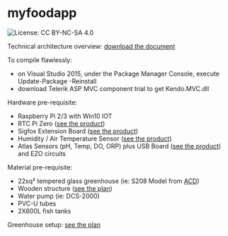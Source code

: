 # myfoodapp
![License: CC BY-NC-SA 4.0](https://img.shields.io/badge/License-CC%20BY--NC--SA%204.0-lightgrey.svg)

Technical architecture overview:
<a href="https://myfood.eu/wp-content/uploads/2017/03/myfood-solution-architecture.pdf">download the document</a>

To compile flawlessly: 
- on Visual Studio 2015, under the Package Manager Console, execute Update-Package -Reinstall
- download Telerik ASP MVC component trial to get Kendo.MVC.dll

Hardware pre-requisite:
- Raspberry Pi 2/3 with Win10 IOT
- RTC Pi Zero (<a href="https://www.abelectronics.co.uk/p/70/RTC-Pi-Zero">see the product</a>)
- Sigfox Extension Board (<a href="https://yadom.fr/carte-rpisigfox.html">see the product</a>)
- Humidity / Air Temperature Sensor (<a href="https://www.adafruit.com/product/1899">see the product</a>)
- Atlas Sensors (pH, Temp, DO, ORP) plus USB Board (<a href="https://www.atlas-scientific.com/product_pages/components/usb-iso.html">see the product</a>) and EZO circuits

Material pre-requisite:
- 22sq² tempered glass greenhouse (ie: S208 Model from <a href="http://www.acd.eu/en">ACD</a>) 
- Wooden structure (<a href="https://myfood.eu/wp-content/uploads/2017/03/myfood-family-plan.pdf">see the plan</a>)
- Water pump (ie: DCS-2000)
- PVC-U tubes
- 2X600L fish tanks

Greenhouse setup:
<a href="https://myfood.eu/wp-content/uploads/2017/03/myfood-greenhouse-setup.pdf">see the plan</a>








